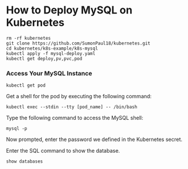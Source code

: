 # How to Deploy MySQL on Kubernetes

~~~
rm -rf kubernetes
git clone https://github.com/SumonPaul18/kubernetes.git
cd kubernetes/k8s-example/k8s-mysql
kubectl apply -f mysql-deploy.yaml
kubectl get deploy,pv,pvc,pod
~~~

### Access Your MySQL Instance
~~~
kubectl get pod
~~~
Get a shell for the pod by executing the following command:
~~~
kubectl exec --stdin --tty [pod_name] -- /bin/bash
~~~
Type the following command to access the MySQL shell:
~~~
mysql -p
~~~
Now prompted, enter the password we defined in the Kubernetes secret.

Enter the SQL command to show the database.

~~~
show databases
~~~

#

